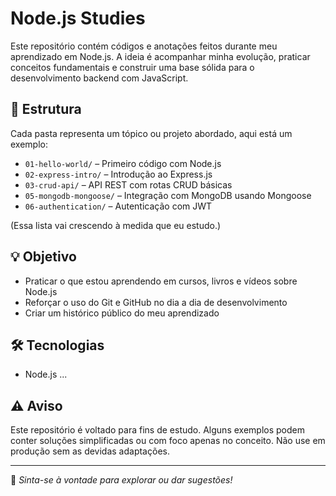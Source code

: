 # Node.js Studies 

Este repositório contém códigos e anotações feitos durante meu aprendizado em Node.js. A ideia é acompanhar minha evolução, praticar conceitos fundamentais e construir uma base sólida para o desenvolvimento backend com JavaScript.

## 📁 Estrutura

Cada pasta representa um tópico ou projeto abordado, aqui está um exemplo:

- `01-hello-world/` – Primeiro código com Node.js
- `02-express-intro/` – Introdução ao Express.js
- `03-crud-api/` – API REST com rotas CRUD básicas
- `05-mongodb-mongoose/` – Integração com MongoDB usando Mongoose
- `06-authentication/` – Autenticação com JWT

(Essa lista vai crescendo à medida que eu estudo.)

## 💡 Objetivo

- Praticar o que estou aprendendo em cursos, livros e vídeos sobre Node.js
- Reforçar o uso do Git e GitHub no dia a dia de desenvolvimento
- Criar um histórico público do meu aprendizado

## 🛠️ Tecnologias

- Node.js
...

## ⚠️ Aviso

Este repositório é voltado para fins de estudo. Alguns exemplos podem conter soluções simplificadas ou com foco apenas no conceito. Não use em produção sem as devidas adaptações.

---

📌 *Sinta-se à vontade para explorar ou dar sugestões!*
